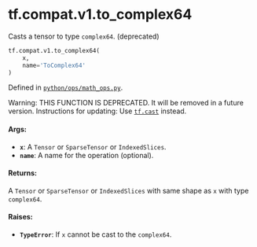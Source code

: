 <div itemscope itemtype="http://developers.google.com/ReferenceObject">
<meta itemprop="name" content="tf.compat.v1.to_complex64" />
<meta itemprop="path" content="Stable" />
</div>

# tf.compat.v1.to_complex64

Casts a tensor to type `complex64`. (deprecated)

``` python
tf.compat.v1.to_complex64(
    x,
    name='ToComplex64'
)
```



Defined in [`python/ops/math_ops.py`](/code/stable/tensorflow/python/ops/math_ops.py).

<!-- Placeholder for "Used in" -->

Warning: THIS FUNCTION IS DEPRECATED. It will be removed in a future version.
Instructions for updating:
Use <a href="../../../tf/dtypes/cast.md"><code>tf.cast</code></a> instead.

#### Args:


* <b>`x`</b>: A `Tensor` or `SparseTensor` or `IndexedSlices`.
* <b>`name`</b>: A name for the operation (optional).


#### Returns:

A `Tensor` or `SparseTensor` or `IndexedSlices` with same shape as `x` with
type `complex64`.



#### Raises:


* <b>`TypeError`</b>: If `x` cannot be cast to the `complex64`.